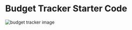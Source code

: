 # Budget Tracker Starter Code

![budget tracker image](https://user-images.githubusercontent.com/78828750/127799327-2e44e7c3-b338-4d5e-a79c-bba874a7fc27.png)
